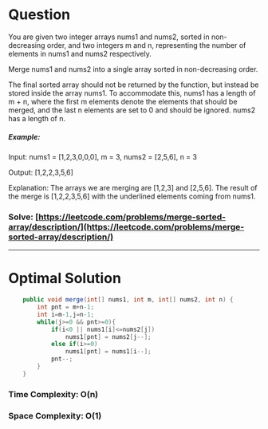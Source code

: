 # Question

You are given two integer arrays nums1 and nums2, sorted in non-decreasing order, and two integers m and n, representing the number of elements in nums1 and nums2 respectively.

Merge nums1 and nums2 into a single array sorted in non-decreasing order.

The final sorted array should not be returned by the function, but instead be stored inside the array nums1. To accommodate this, nums1 has a length of m + n, where the first m elements denote the elements that should be merged, and the last n elements are set to 0 and should be ignored. nums2 has a length of n.

 

##### Example:

Input: nums1 = [1,2,3,0,0,0], m = 3, nums2 = [2,5,6], n = 3

Output: [1,2,2,3,5,6]

Explanation: The arrays we are merging are [1,2,3] and [2,5,6].
The result of the merge is [1,2,2,3,5,6] with the underlined elements coming from nums1.

### Solve: [https://leetcode.com/problems/merge-sorted-array/description/](https://leetcode.com/problems/merge-sorted-array/description/)

***

# Optimal Solution


``` java
    public void merge(int[] nums1, int m, int[] nums2, int n) {
        int pnt = m+n-1;
        int i=m-1,j=n-1;
        while(j>=0 && pnt>=0){
            if(i<0 || nums1[i]<=nums2[j])
                nums1[pnt] = nums2[j--];
            else if(i>=0)
                nums1[pnt] = nums1[i--];
            pnt--;
        }
    }
```

### Time Complexity: O(n)
### Space Complexity: O(1)